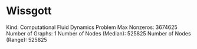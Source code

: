 # Wissgott

Kind: Computational Fluid Dynamics Problem
Max Nonzeros: 3674625
Number of Graphs: 1
Number of Nodes (Median): 525825
Number of Nodes (Range): 525825